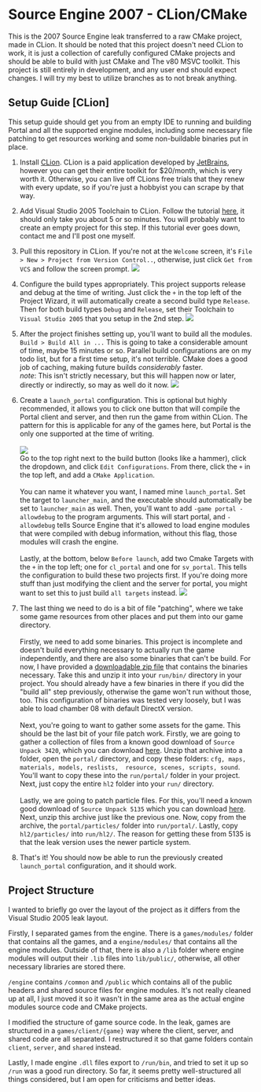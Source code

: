 # Source Engine 2007 - CLion/CMake

This is the 2007 Source Engine leak transferred to a raw CMake project, made in CLion. It should be noted
that this project doesn't need CLion to work, it is just a collection of carefully configured CMake projects and should
be able to build with just CMake and The v80 MSVC toolkit. This project is still entirely in development, and any user
end should expect changes. I will try my best to utilize branches as to not break anything.

## Setup Guide [CLion]

This setup guide should get you from an empty IDE to running and building Portal and all the supported engine modules,
including some necessary file patching to get resources working and some non-buildable binaries put in place.

1. Install [CLion](https://www.jetbrains.com/clion/). CLion is a paid application developed by [JetBrains](https://www.jetbrains.com/),
however you can get their entire toolkit for $20/month, which is very worth it. Otherwise, you can live off CLions free trials
that they renew with every update, so if you're just a hobbyist you can scrape by that way.


2. Add Visual Studio 2005 Toolchain to CLion. Follow the tutorial [here](https://florian0.gitlab.io/sro_devkit/build-environment/clion/#prepare-clion),
it should only take you about 5 or so minutes. You will probably want to create an empty project for this step. If this tutorial ever goes down, contact me and I'll post one myself.


3. Pull this repository in CLion. If you're not at the `Welcome` screen, it's `File > New > Project from Version Control..`,
otherwise, just click `Get from VCS` and follow the screen prompt.
   ![](https://media.discordapp.net/attachments/365987434800087041/976782626364997652/clion64_wFynBgIn68.gif?width=827&height=676)


4. Configure the build types appropriately. This project supports release and debug at the time of writing. Just click
the `+` in the top left of the Project Wizard, it will automatically create a second build type `Release`. Then for both
build types `Debug` and `Release`, set their Toolchain to `Visual Studio 2005` that you setup in the 2nd step.
![](https://media.discordapp.net/attachments/365987434800087041/976783039256477706/clion64_9fkWmVhfYm.gif?width=816&height=676)


5. After the project finishes setting up, you'll want to build all the modules. `Build > Build All in ...` This is going to 
take a considerable amount of time, maybe 15 minutes or so. Parallel build configurations are on my todo list, but for a 
first time setup, it's not terrible. CMake does a good job of caching, making future builds *considerably* faster.<br>
*note*: This isn't strictly necessary, but this will happen now or later, directly or indirectly, so may as well do it now.
![](https://cdn.discordapp.com/attachments/365987434800087041/976787183883132938/unknown.png)


6. Create a `launch_portal` configuration. This is optional but highly recommended, it allows you to click one button that
will compile the Portal client and server, and then run the game from within CLion. The pattern for this is applicable for
any of the games here, but Portal is the only one supported at the time of writing.<br><br>![](https://media.discordapp.net/attachments/365987434800087041/976796005515280424/unknown.png)
<br>Go to the top right next to the build button (looks like a hammer), click the dropdown, and click `Edit Configurations`. From there, click the `+` in the
top left, and add a `CMake Application`.<br><br>You can name it whatever you want, I named mine `launch_portal`. Set the
target to `launcher_main`, and the executable should automatically be set to `launcher_main` as well. Then, you'll want
to add `-game portal -allowdebug` to the program arguments. This will start portal, and `-allowdebug` tells Source Engine
that it's allowed to load engine modules that were compiled with debug information, without this flag, those modules will
crash the engine.<br><br>Lastly, at the bottom, below `Before launch`, add two Cmake Targets with the `+` in the top left;
one for `cl_portal` and one for `sv_portal`. This tells the configuration to build these two projects first. If you're doing
more stuff than just modifying the client and the server for portal, you might want to set this to just build `all targets`
instead.
![](https://media.discordapp.net/attachments/365987434800087041/976796373322186772/unknown.png?width=898&height=676)


7. The last thing we need to do is a bit of file "patching", where we take some game resources from other places and put
them into our game directory.<br><br>Firstly, we need to add some binaries. This project is incomplete and doesn't build
everything necessary to actually run the game independently, and there are also some binaries that can't be build. For
now, I have provided a [downloadable zip file](https://cdn.discordapp.com/attachments/365987434800087041/976801819328151612/leak_binaries_patch.zip)
that contains the binaries necessary. Take this and unzip it into your `run/bin/` directory in your project. You should
already have a few binaries in there if you did the "build all" step previously, otherwise the game won't run without those, too.
This configuration of binaries was tested very loosely, but I was able to load chamber 08 with default DirectX version.<br><br>
Next, you're going to want to gather some assets for the game. This should be the last bit of your file patch work. Firstly,
we are going to gather a collection of files from a known good download of `Source Unpack 3420`, which you can download [here](https://sourceunpack.gameabusefastcomplete.com/Portal_3420.7z).
Unzip that archive into a folder, open the `portal/` directory, and copy these folders: `cfg, maps, materials, models, reslists, 
resource, scenes, scripts, sound`. You'll want to copy these into the `run/portal/` folder in your project.
Next, just copy the entire `hl2` folder into your `run/` directory.<br><br>
Lastly, we are going to patch particle files. For this, you'll need a known good download of `Source Unpack 5135` which
you can download [here](https://sourceunpack.gameabusefastcomplete.com/Source_Unpack.zip). Next, unzip this archive just
like the previous one. Now, copy from the archive, the `portal/particles/` folder into `run/portal/`. Lastly, copy
`hl2/particles/` into `run/hl2/`. The reason for getting these from 5135 is that the leak version uses the newer particle
system.


8. That's it! You should now be able to run the previously created `launch_portal` configuration, and it should work.

## Project Structure

I wanted to briefly go over the layout of the project as it differs from the Visual Studio 2005 leak layout.


Firstly, I separated games from the engine. There is a `games/modules/` folder that contains all the games, and a
`engine/modules/` that contains all the engine modules. Outside of that, there is also a `/lib` folder where engine
modules will output their `.lib` files into `lib/public/`, otherwise, all other necessary libraries are stored there.

`/engine` contains `/common` and `/public` which contains all of the public headers and shared source files for engine
modules. It's not really cleaned up at all, I just moved it so it wasn't in the same area as the actual engine modules
source code and CMake projects.

I modified the structure of game source code. In the leak, games are structured in a `games/client/{game}` way where the
client, server, and shared code are all separated. I restructured it so that game folders contain `client`, `server`, and
`shared` instead.

Lastly, I made engine `.dll` files export to `/run/bin`, and tried to set it up so `/run` was a good run directory. So far,
it seems pretty well-structured all things considered, but I am open for criticisms and better ideas.

[//]: # (TODO: replace previous Discord links with links to files within the repo.)
